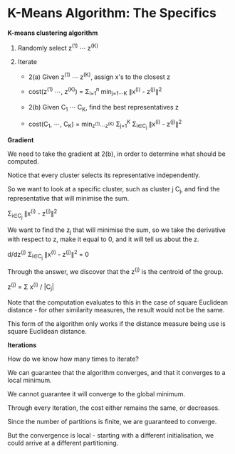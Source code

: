 # K-Means Algorithm: The Specifics

**K-means clustering algorithm**

1. Randomly select z<sup>(1)</sup> ⋯ z<sup>(K)</sup>

2. Iterate

   - 2(a) Given z<sup>(1)</sup> ⋯ z<sup>(K)</sup>, assign x's to the closest z
   - cost(z<sup>(1)</sup> ⋯, z<sup>(K)</sup>) = Σ<sub>i=1</sub><sup>n</sup> min<sub>j=1⋯K</sub> ∥x<sup>(i)</sup> - z<sup>(j)</sup>∥<sup>2</sup>

   - 2(b) Given C<sub>1</sub> ⋯ C<sub>K</sub>, find the best representatives z
   - cost(C<sub>1</sub>, ⋯, C<sub>K</sub>) = min<sub>z<sup>(1)</sup>⋯z<sup>(K)</sup></sub> Σ<sub>j=1</sub><sup>K</sup> Σ<sub>i∈C<sub>j</sub></sub> ∥x<sup>(i)</sup> - z<sup>(j)</sup>∥<sup>2</sup>

**Gradient**

We need to take the gradient at 2(b), in order to determine what should be computed.

Notice that every cluster selects its representative independently.

So we want to look at a specific cluster, such as cluster j C<sub>j</sub>, and find the representative that will minimise the sum.

Σ<sub>i∈C<sub>j</sub></sub> ∥x<sup>(i)</sup> - z<sup>(j)</sup>∥<sup>2</sup>

We want to find the z<sub>j</sub> that will minimise the sum, so we take the derivative with respect to z, make it equal to 0, and it will tell us about the z.

d/dz<sup>(j)</sup> Σ<sub>i∈C<sub>j</sub></sub> ∥x<sup>(i)</sup> - z<sup>(j)</sup>∥<sup>2</sup> = 0

Through the answer, we discover that the z<sup>(j)</sup> is the centroid of the group.

z<sup>(j)</sup> = Σ x<sup>(i)</sup> / |C<sub>j</sub>|

Note that the computation evaluates to this in the case of square Euclidean distance - for other similarity measures, the result would not be the same.

This form of the algorithm only works if the distance measure being use is square Euclidean distance.

**Iterations**

How do we know how many times to iterate?

We can guarantee that the algorithm converges, and that it converges to a local minimum.

We cannot guarantee it will converge to the global minimum.

Through every iteration, the cost either remains the same, or decreases.

Since the number of partitions is finite, we are guaranteed to converge.

But the convergence is local - starting with a different initialisation, we could arrive at a different partitioning.
